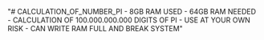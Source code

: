 "# CALCULATION_OF_NUMBER_PI - 8GB RAM USED - 64GB RAM NEEDED - CALCULATION OF 100.000.000.000 DIGITS OF PI - USE AT YOUR OWN RISK - CAN WRITE RAM FULL AND BREAK SYSTEM" 
